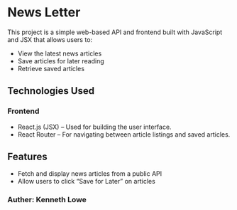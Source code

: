 # News Letter

This project is a simple web-based API and frontend built with JavaScript and JSX that allows users to:

- View the latest news articles
- Save articles for later reading
- Retrieve saved articles

## Technologies Used

### Frontend

- React.js (JSX) – Used for building the user interface.
- React Router – For navigating between article listings and saved articles.

## Features

- Fetch and display news articles from a public API
- Allow users to click “Save for Later” on articles

### Auther: Kenneth Lowe
